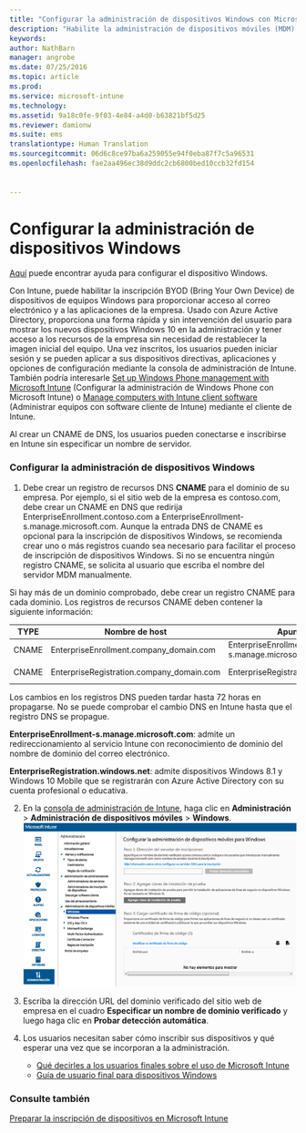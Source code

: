 ```yaml
---
title: "Configurar la administración de dispositivos Windows con Microsoft Intune | Microsoft Intune"
description: "Habilite la administración de dispositivos móviles (MDM) para PC con Windows, incluidos dispositivos Windows 10 con Microsoft Intune."
keywords: 
author: NathBarn
manager: angrobe
ms.date: 07/25/2016
ms.topic: article
ms.prod: 
ms.service: microsoft-intune
ms.technology: 
ms.assetid: 9a18c0fe-9f03-4e84-a4d0-b63821bf5d25
ms.reviewer: damionw
ms.suite: ems
translationtype: Human Translation
ms.sourcegitcommit: 06d6c8ce97ba6a259055e94f0eba87f7c5a96531
ms.openlocfilehash: fae2aa496ec38d9ddc2cb6800bed10ccb32fd154


---
```


# Configurar la administración de dispositivos Windows
[Aquí](../enduser/using-your-windows-device-with-intune.md) puede encontrar ayuda para configurar el dispositivo Windows.

Con Intune, puede habilitar la inscripción BYOD (Bring Your Own Device) de dispositivos de equipos Windows para proporcionar acceso al correo electrónico y a las aplicaciones de la empresa. Usado con Azure Active Directory, proporciona una forma rápida y sin intervención del usuario para mostrar los nuevos dispositivos Windows 10 en la administración y tener acceso a los recursos de la empresa sin necesidad de restablecer la imagen inicial del equipo. Una vez inscritos, los usuarios pueden iniciar sesión y se pueden aplicar a sus dispositivos directivas, aplicaciones y opciones de configuración mediante la consola de administración de Intune. También podría interesarle [Set up Windows Phone management with Microsoft Intune](set-up-windows-phone-management-with-microsoft-intune.md) (Configurar la administración de Windows Phone con Microsoft Intune) o [Manage computers with Intune client software](manage-windows-pcs-with-microsoft-intune.md) (Administrar equipos con software cliente de Intune) mediante el cliente de Intune.

Al crear un CNAME de DNS, los usuarios pueden conectarse e inscribirse en Intune sin especificar un nombre de servidor.

### Configurar la administración de dispositivos Windows

  1.  Debe crear un registro de recursos DNS **CNAME** para el dominio de su empresa. Por ejemplo, si el sitio web de la empresa es contoso.com, debe crear un CNAME en DNS que redirija EnterpriseEnrollment.contoso.com a EnterpriseEnrollment-s.manage.microsoft.com. Aunque la entrada DNS de CNAME es opcional para la inscripción de dispositivos Windows, se recomienda crear uno o más registros cuando sea necesario para facilitar el proceso de inscripción de dispositivos Windows. Si no se encuentra ningún registro CNAME, se solicita al usuario que escriba el nombre del servidor MDM manualmente.

  Si hay más de un dominio comprobado, debe crear un registro CNAME para cada dominio. Los registros de recursos CNAME deben contener la siguiente información:

  |TYPE|Nombre de host|Apunta a|TTL|
  |--------|-------------|-------------|-------|
  |CNAME|EnterpriseEnrollment.company_domain.com|EnterpriseEnrollment-s.manage.microsoft.com |1 hora|
  |CNAME|EnterpriseRegistration.company_domain.com|EnterpriseRegistration.windows.net|1 hora|

  Los cambios en los registros DNS pueden tardar hasta 72 horas en propagarse. No se puede comprobar el cambio DNS en Intune hasta que el registro DNS se propague.

  **EnterpriseEnrollment-s.manage.microsoft.com**: admite un redireccionamiento al servicio Intune con reconocimiento de dominio del nombre de dominio del correo electrónico.

  **EnterpriseRegistration.windows.net**: admite dispositivos Windows 8.1 y Windows 10 Mobile que se registrarán con Azure Active Directory con su cuenta profesional o educativa.

  2.  En la [consola de administración de Intune](http://manage.microsoft.com), haga clic en **Administración** &gt; **Administración de dispositivos móviles** &gt; **Windows**.
  ![Cuadro de diálogo de administración de dispositivos Windows](../media/enroll-intune-winenr.png)

  3.  Escriba la dirección URL del dominio verificado del sitio web de empresa en el cuadro **Especificar un nombre de dominio verificado** y luego haga clic en **Probar detección automática**.

  4.  Los usuarios necesitan saber cómo inscribir sus dispositivos y qué esperar una vez que se incorporan a la administración.
      - [Qué decirles a los usuarios finales sobre el uso de Microsoft Intune](what-to-tell-your-end-users-about-using-microsoft-intune.md)
      - [Guía de usuario final para dispositivos Windows](../enduser/using-your-windows-device-with-intune.md)

### Consulte también
[Preparar la inscripción de dispositivos en Microsoft Intune](get-ready-to-enroll-devices-in-microsoft-intune.md)



<!--HONumber=Aug16_HO1-->


